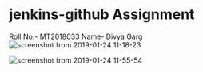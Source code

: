 # jenkins-github Assignment

 Roll No.- MT2018033
 Name- Divya Garg
![screenshot from 2019-01-24 11-18-23](https://user-images.githubusercontent.com/42088741/51658523-53226d80-1fce-11e9-9384-7c4da9ac5c3e.png)

![screenshot from 2019-01-24 11-55-54](https://user-images.githubusercontent.com/42088741/51659114-a34dff80-1fcf-11e9-8f18-37bb3c1ae765.png)




